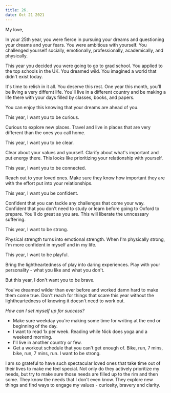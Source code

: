 ```yaml
---
title: 26.
date: Oct 21 2021
---
```


My love, 

In your 25th year, you were fierce in pursuing your dreams and questioning your dreams and your fears. You were ambitious with yourself. You challenged yourself socially, emotionally, professionally, academically, and physically. 

This year you decided you were going to go to grad school. You applied to the top schools in the UK. You dreamed wild. You imagined a world that didn't exist today.

It's time to relish in it all. You deserve this rest. One year this month, you'll be living a very differnt life. You'll live in a different country and be making a life there with your days filled by classes, books, and papers.

You can enjoy this knowing that your dreams are ahead of you. 

This year, I want you to be curious. 

Curious to explore new places. Travel and live in places that are very different than the ones you call home. 

This year, I want you to be clear. 

Clear about your values and yourself. Clarify about what's important and put energy there. This looks like prioritizing your relationship with yourself.

This year, I want you to be connected. 

Reach out to your loved ones. Make sure they know how important they are with the effort put into your relationships. 

This year, I want you be confident. 

Confident that you can tackle any challenges that come your way. Confident that you don't need to study or learn before going to Oxford to prepare. You'll do great as you are. This will liberate the unncessary suffering.

This year, I want to be strong. 

Physical strength turns into emotional strength. When I'm physically strong, I'm more confident in myself and in my life.

This year, I want to be playful.

Bring the lightheartedness of play into daring experiences. Play with your personality - what you like and what you don't.

But this year, I don't want you to be brave.

You've dreamed wilder than ever before and worked damn hard to make them come true. Don't reach for things that scare this year without the lightheartedness of knowing it doesn't need to work out. 

*How can I set myself up for success?* 

* Make sure weekday you're making some time for writing at the end or beginning of the day.
* I want to read 1x per week. Reading while Nick does yoga and a weekend morning. 
* I'll live in another country or few.
* Get a workout schedule that you can't get enough of. Bike, run, 7 mins, bike, run, 7 mins, run. I want to be strong.

I am so grateful to have such spectacular loved ones that take time out of their lives to make me feel special. Not only do they actively prioritize my needs, but try to make sure those needs are filled up to the rim and then some. They know the needs that I don't even know. They explore new things and find ways to engage my values - curiosity, bravery and clarity.





